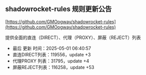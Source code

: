 ## shadowrocket-rules 规则更新公告

[https://github.com/GMOogway/shadowrocket-rules](https://github.com/GMOogway/shadowrocket-rules)

提供全面的直连（DIRECT）、代理（PROXY）、屏蔽（REJECT）列表
- 最后 更新 时间：2025-05-01 06:40:57
- 直连DIRECT列表：119556，update +3
- 代理PROXY 列表：31795，update +4
- 屏蔽REJECT列表：116258，update +53